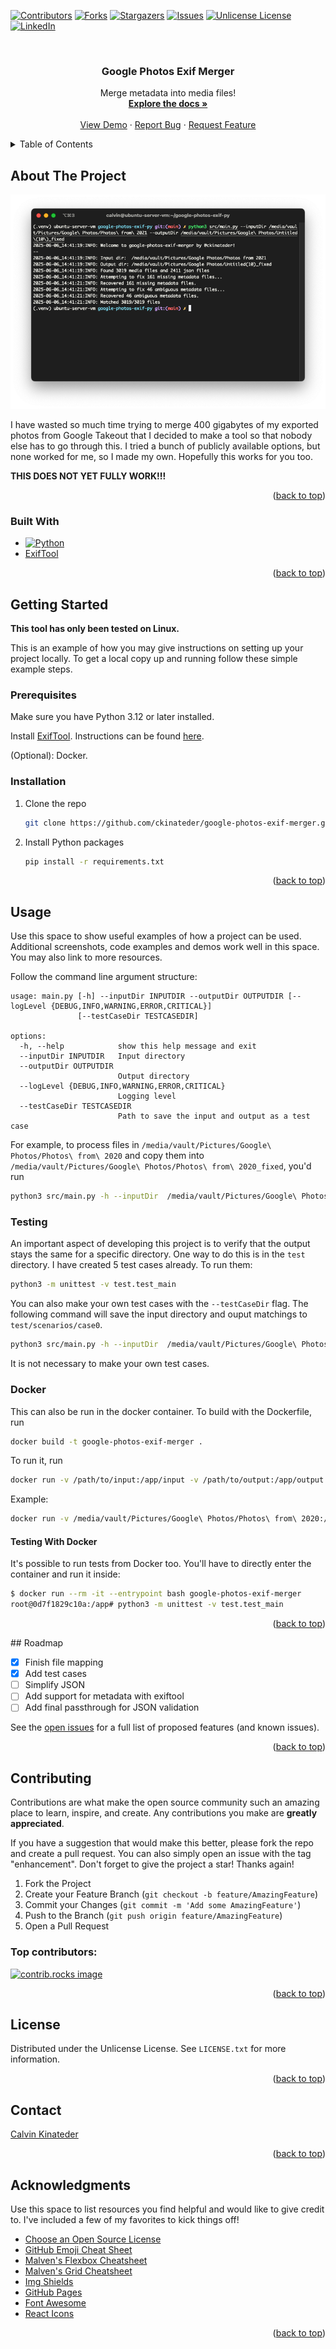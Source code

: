<a id="readme-top"></a>
<!--
*** Thanks for checking out the Google Photos Exif Merger. If you have a suggestion
*** that would make this better, please fork the repo and create a pull request
*** or simply open an issue with the tag "enhancement".
*** Don't forget to give the project a star!
*** Thanks again! Now go create something AMAZING! :D
-->



<!-- PROJECT SHIELDS -->
<!--
*** I'm using markdown "reference style" links for readability.
*** Reference links are enclosed in brackets [ ] instead of parentheses ( ).
*** See the bottom of this document for the declaration of the reference variables
*** for contributors-url, forks-url, etc. This is an optional, concise syntax you may use.
*** https://www.markdownguide.org/basic-syntax/#reference-style-links
-->
[![Contributors][contributors-shield]][contributors-url]
[![Forks][forks-shield]][forks-url]
[![Stargazers][stars-shield]][stars-url]
[![Issues][issues-shield]][issues-url]
[![Unlicense License][license-shield]][license-url]
[![LinkedIn][linkedin-shield]][linkedin-url]



<!-- PROJECT LOGO -->
<br />
<div align="center">
  <a href="https://github.com/ckinateder/google-photos-exif-merger">
    <!-- <img src="images/logo.png" alt="Logo" width="80" height="80"> -->
  </a>

  <h3 align="center">Google Photos Exif Merger</h3>

  <p align="center">
    Merge metadata into media files!
    <br />
    <a href="https://github.com/ckinateder/google-photos-exif-merger"><strong>Explore the docs »</strong></a>
    <br />
    <br />
    <a href="https://github.com/ckinateder/google-photos-exif-merger">View Demo</a>
    &middot;
    <a href="https://github.com/ckinateder/google-photos-exif-merger/issues/new?labels=bug&template=bug-report---.md">Report Bug</a>
    &middot;
    <a href="https://github.com/ckinateder/google-photos-exif-merger/issues/new?labels=enhancement&template=feature-request---.md">Request Feature</a>
  </p>
</div>



<!-- TABLE OF CONTENTS -->
<details>
  <summary>Table of Contents</summary>
  <ol>
    <li>
      <a href="#about-the-project">About The Project</a>
      <ul>
        <li><a href="#built-with">Built With</a></li>
      </ul>
    </li>
    <li>
      <a href="#getting-started">Getting Started</a>
      <ul>
        <li><a href="#prerequisites">Prerequisites</a></li>
        <li><a href="#installation">Installation</a></li>
      </ul>
    </li>
    <li><a href="#usage">Usage</a></li>
    <li><a href="#roadmap">Roadmap</a></li>
    <li><a href="#contributing">Contributing</a></li>
    <li><a href="#license">License</a></li>
    <li><a href="#contact">Contact</a></li>
    <li><a href="#acknowledgments">Acknowledgments</a></li>
  </ol>
</details>



<!-- ABOUT THE PROJECT -->
## About The Project

![Demo](img/app.png)

I have wasted so much time trying to merge 400 gigabytes of my exported photos from Google Takeout that I decided to make a tool so that nobody else has to go through this. I tried a bunch of publicly available options, but none worked for me, so I made my own. Hopefully this works for you too.

**THIS DOES NOT YET FULLY WORK!!!**


<p align="right">(<a href="#readme-top">back to top</a>)</p>



### Built With

* [![Python][Python]][Python]
* [ExifTool](https://exiftool.org/)

<p align="right">(<a href="#readme-top">back to top</a>)</p>



<!-- GETTING STARTED -->
## Getting Started

**This tool has only been tested on Linux.**

This is an example of how you may give instructions on setting up your project locally.
To get a local copy up and running follow these simple example steps.

### Prerequisites

Make sure you have Python 3.12 or later installed. 

Install [ExifTool](https://exiftool.org/). Instructions can be found [here](https://exiftool.org/install.html).

(Optional): Docker.

### Installation

1. Clone the repo
   ```sh
   git clone https://github.com/ckinateder/google-photos-exif-merger.git
   ```
2. Install Python packages
   ```sh
   pip install -r requirements.txt
   ```

<p align="right">(<a href="#readme-top">back to top</a>)</p>



<!-- USAGE EXAMPLES -->
## Usage

Use this space to show useful examples of how a project can be used. Additional screenshots, code examples and demos work well in this space. You may also link to more resources.

<!-- _For more examples, please refer to the [Documentation](https://example.com)_-->

Follow the command line argument structure:

```
usage: main.py [-h] --inputDir INPUTDIR --outputDir OUTPUTDIR [--logLevel {DEBUG,INFO,WARNING,ERROR,CRITICAL}]
               [--testCaseDir TESTCASEDIR]

options:
  -h, --help            show this help message and exit
  --inputDir INPUTDIR   Input directory
  --outputDir OUTPUTDIR
                        Output directory
  --logLevel {DEBUG,INFO,WARNING,ERROR,CRITICAL}
                        Logging level
  --testCaseDir TESTCASEDIR
                        Path to save the input and output as a test case
```

For example, to process files in `/media/vault/Pictures/Google\ Photos/Photos\ from\ 2020` and copy them into `/media/vault/Pictures/Google\ Photos/Photos\ from\ 2020_fixed`, you'd run

```bash
python3 src/main.py -h --inputDir  /media/vault/Pictures/Google\ Photos/Photos\ from\ 2020 --outputDir /media/vault/Pictures/Google\ Photos/Photos\ from\ 2020_fixed
```

### Testing

An important aspect of developing this project is to verify that the output stays the same for a specific directory. One way to do this is in the `test` directory. I have created 5 test cases already. To run them:
```bash
python3 -m unittest -v test.test_main
```

You can also make your own test cases with the `--testCaseDir` flag.
The following command will save the input directory and ouput matchings to `test/scenarios/case0`.
```bash
python3 src/main.py -h --inputDir  /media/vault/Pictures/Google\ Photos/Photos\ from\ 2020 --outputDir /media/vault/Pictures/Google\ Photos/Photos\ from\ 2020_fixed --testCaseDir test/scenarios/case0
```
It is not necessary to make your own test cases.

### Docker

This can also be run in the docker container.
To build with the Dockerfile, run
```bash
docker build -t google-photos-exif-merger .
```
To run it, run
```bash
docker run -v /path/to/input:/app/input -v /path/to/output:/app/output google-photos-exif-merger
```

Example:
```bash
docker run -v /media/vault/Pictures/Google\ Photos/Photos\ from\ 2020:/app/input -v /media/vault/Pictures/Google\ Photos/Photos\ from\ 2020_fixed:/app/output google-photos-exif-merger
```

#### Testing With Docker

It's possible to run tests from Docker too. You'll have to directly enter the container and run it inside:

```bash
$ docker run --rm -it --entrypoint bash google-photos-exif-merger
root@0d7f1829c10a:/app# python3 -m unittest -v test.test_main
```

<p align="right">(<a href="#readme-top">back to top</a>)</p>
<!-- ROADMAP -->
## Roadmap

- [x] Finish file mapping
- [x] Add test cases
- [ ] Simplify JSON
- [ ] Add support for metadata with exiftool
- [ ] Add final passthrough for JSON validation

See the [open issues](https://github.com/ckinateder/google-photos-exif-merger/issues) for a full list of proposed features (and known issues).

<p align="right">(<a href="#readme-top">back to top</a>)</p>



<!-- CONTRIBUTING -->
## Contributing

Contributions are what make the open source community such an amazing place to learn, inspire, and create. Any contributions you make are **greatly appreciated**.

If you have a suggestion that would make this better, please fork the repo and create a pull request. You can also simply open an issue with the tag "enhancement".
Don't forget to give the project a star! Thanks again!

1. Fork the Project
2. Create your Feature Branch (`git checkout -b feature/AmazingFeature`)
3. Commit your Changes (`git commit -m 'Add some AmazingFeature'`)
4. Push to the Branch (`git push origin feature/AmazingFeature`)
5. Open a Pull Request

### Top contributors:

<a href="https://github.com/ckinateder/google-photos-exif-merger/graphs/contributors">
  <img src="https://contrib.rocks/image?repo=ckinateder/google-photos-exif-merger" alt="contrib.rocks image" />
</a>

<p align="right">(<a href="#readme-top">back to top</a>)</p>



<!-- LICENSE -->
## License

Distributed under the Unlicense License. See `LICENSE.txt` for more information.

<p align="right">(<a href="#readme-top">back to top</a>)</p>



<!-- CONTACT -->
## Contact

[Calvin Kinateder](https://calvinkinateder.com)

<p align="right">(<a href="#readme-top">back to top</a>)</p>



<!-- ACKNOWLEDGMENTS -->
## Acknowledgments

Use this space to list resources you find helpful and would like to give credit to. I've included a few of my favorites to kick things off!

* [Choose an Open Source License](https://choosealicense.com)
* [GitHub Emoji Cheat Sheet](https://www.webpagefx.com/tools/emoji-cheat-sheet)
* [Malven's Flexbox Cheatsheet](https://flexbox.malven.co/)
* [Malven's Grid Cheatsheet](https://grid.malven.co/)
* [Img Shields](https://shields.io)
* [GitHub Pages](https://pages.github.com)
* [Font Awesome](https://fontawesome.com)
* [React Icons](https://react-icons.github.io/react-icons/search)

<p align="right">(<a href="#readme-top">back to top</a>)</p>



<!-- MARKDOWN LINKS & IMAGES -->
<!-- https://www.markdownguide.org/basic-syntax/#reference-style-links -->
[contributors-shield]: https://img.shields.io/github/contributors/ckinateder/google-photos-exif-merger.svg?style=for-the-badge
[contributors-url]: https://github.com/ckinateder/google-photos-exif-merger/graphs/contributors
[forks-shield]: https://img.shields.io/github/forks/ckinateder/google-photos-exif-merger.svg?style=for-the-badge
[forks-url]: https://github.com/ckinateder/google-photos-exif-merger/network/members
[stars-shield]: https://img.shields.io/github/stars/ckinateder/google-photos-exif-merger.svg?style=for-the-badge
[stars-url]: https://github.com/ckinateder/google-photos-exif-merger/stargazers
[issues-shield]: https://img.shields.io/github/issues/ckinateder/google-photos-exif-merger.svg?style=for-the-badge
[issues-url]: https://github.com/ckinateder/google-photos-exif-merger/issues
[license-shield]: https://img.shields.io/github/license/ckinateder/google-photos-exif-merger.svg?style=for-the-badge
[license-url]: https://github.com/ckinateder/google-photos-exif-merger/blob/master/LICENSE.txt
[linkedin-shield]: https://img.shields.io/badge/-LinkedIn-black.svg?style=for-the-badge&logo=linkedin&colorB=555
[linkedin-url]: https://linkedin.com/in/othneildrew
[product-screenshot]: images/screenshot.png
[Next.js]: https://img.shields.io/badge/next.js-000000?style=for-the-badge&logo=nextdotjs&logoColor=white
[Next-url]: https://nextjs.org/
[React.js]: https://img.shields.io/badge/React-20232A?style=for-the-badge&logo=react&logoColor=61DAFB
[React-url]: https://reactjs.org/
[Vue.js]: https://img.shields.io/badge/Vue.js-35495E?style=for-the-badge&logo=vuedotjs&logoColor=4FC08D
[Vue-url]: https://vuejs.org/
[Angular.io]: https://img.shields.io/badge/Angular-DD0031?style=for-the-badge&logo=angular&logoColor=white
[Angular-url]: https://angular.io/
[Svelte.dev]: https://img.shields.io/badge/Svelte-4A4A55?style=for-the-badge&logo=svelte&logoColor=FF3E00
[Svelte-url]: https://svelte.dev/
[Laravel.com]: https://img.shields.io/badge/Laravel-FF2D20?style=for-the-badge&logo=laravel&logoColor=white
[Laravel-url]: https://laravel.com
[Bootstrap.com]: https://img.shields.io/badge/Bootstrap-563D7C?style=for-the-badge&logo=bootstrap&logoColor=white
[Bootstrap-url]: https://getbootstrap.com
[JQuery.com]: https://img.shields.io/badge/jQuery-0769AD?style=for-the-badge&logo=jquery&logoColor=white
[JQuery-url]: https://jquery.com 
[Python]: https://img.shields.io/badge/python-3670A0?style=for-the-badge&logo=python&logoColor=ffdd54